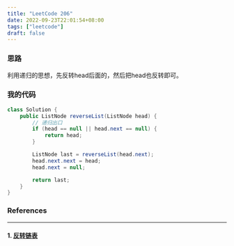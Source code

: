 ```yaml
---
title: "LeetCode 206"
date: 2022-09-23T22:01:54+08:00
tags: ["leetcode"]
draft: false
---
```


### 思路

利用递归的思想，先反转head后面的，然后把head也反转即可。

### 我的代码

```java
class Solution {
    public ListNode reverseList(ListNode head) {
        // 递归出口
        if (head == null || head.next == null) {
            return head;
        }

        ListNode last = reverseList(head.next);
        head.next.next = head;
        head.next = null;

        return last;
    }
}
```

### References

---

#### 1. [反转链表](https://leetcode.cn/problems/reverse-linked-list/)
